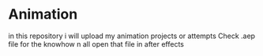 # Animation
in this repository i will upload my animation projects or attempts
Check .aep file for the knowhow n all
open that file in after effects
